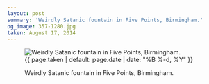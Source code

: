 ```yaml
---
layout: post
summary: 'Weirdly Satanic fountain in Five Points, Birmingham.'
og_image: 357-1280.jpg
taken: August 17, 2014
---
```


<figure class="post" data-src="{{ site.assets_url }}/{{ page.og_image }}">
<img alt="Weirdly Satanic fountain in Five Points, Birmingham." sizes="(min-width: 700px) 50vw, calc(100vw - 2rem)" src="{{ site.assets_url }}/357-640.jpg" srcset="{{ site.assets_url }}/357-1280.jpg 1280w, {{ site.assets_url }}/357-960.jpg 960w, {{ site.assets_url }}/357-640.jpg 640w, {{ site.assets_url }}/357-320.jpg 320w"/>
<figcaption>
<time>{{ page.taken | default: page.date | date: "%B %-d, %Y" }}</time>
<p>Weirdly Satanic fountain in Five Points, Birmingham.</p>
</figcaption>
</figure>
